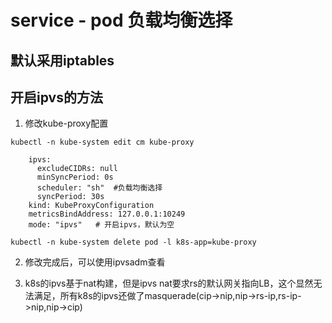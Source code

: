 # service - pod 负载均衡选择

## 默认采用iptables

## 开启ipvs的方法

1. 修改kube-proxy配置

```
kubectl -n kube-system edit cm kube-proxy

    ipvs:
      excludeCIDRs: null
      minSyncPeriod: 0s
      scheduler: "sh"  #负载均衡选择
      syncPeriod: 30s
    kind: KubeProxyConfiguration
    metricsBindAddress: 127.0.0.1:10249
    mode: "ipvs"   # 开启ipvs，默认为空

kubectl -n kube-system delete pod -l k8s-app=kube-proxy
```

2. 修改完成后，可以使用ipvsadm查看

3. k8s的ipvs基于nat构建，但是ipvs nat要求rs的默认网关指向LB，这个显然无法满足，所有k8s的ipvs还做了masquerade(cip->nip,nip->rs-ip,rs-ip->nip,nip->cip)
